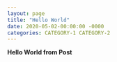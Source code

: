 ```yaml
---
layout: page
title: "Hello World"
date: 2020-05-02-00:00:00 -0000
categories: CATEGORY-1 CATEGORY-2
---
```


**Hello World from Post**